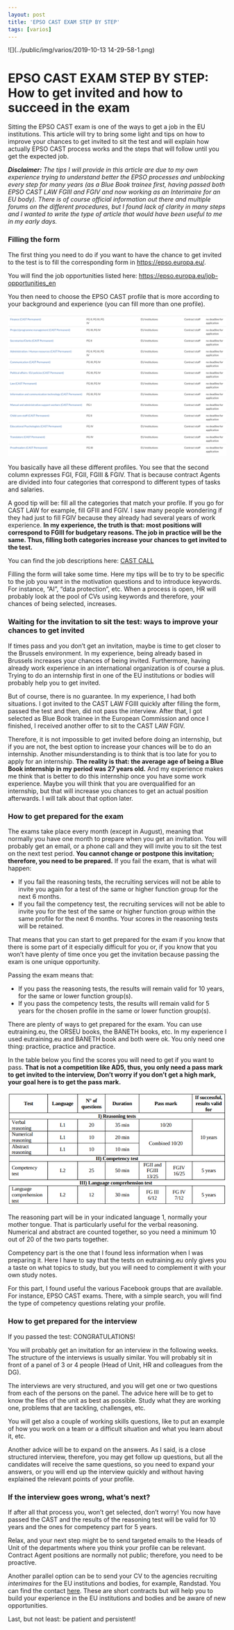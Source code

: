 ```yaml
---
layout: post
title: 'EPSO CAST EXAM STEP BY STEP'
tags: [varios]
---
```




![](../public/img/varios/2019-10-13 14-29-58-1.png)

#  **EPSO CAST EXAM STEP BY STEP: How to get invited and how to succeed in the exam**

Sitting the EPSO CAST exam is one of the ways to get a job in the EU institutions. This article will try to bring some light and tips on how to improve your chances to get invited to sit the test and will explain how actually EPSO CAST process works and the steps that will follow until you get the expected job.

***Disclaimer:*** *The tips I will provide in this article are due to my own experience trying to understand better the EPSO processes and unblocking every step for many years (as a Blue Book trainee first, having passed both EPSO CAST LAW FGIII and FGIV and now working as an Interimaire for an EU body). There is of course official information out there and multiple forums on the different procedures, but I found lack of clarity in many steps and I wanted to write the type of article that would have been useful to me in my early days.*



### **Filling the form**  



The first thing you need to do if you want to have the chance to get invited to the test is to fill the corresponding form in https://epso.europa.eu/. 

You will find the job opportunities listed here: https://epso.europa.eu/job-opportunities_en

You then need to choose the EPSO CAST profile that is more according to your background and experience (you can fill more than one profile).  

![img](../public/img/varios/epso-profiles.png) 

You basically have all these different profiles. You see that the second column expresses FGI, FGII, FGIII & FGIV. That is because contract Agents are divided into four categories that correspond to different types of tasks and salaries.  

A good tip will be: fill all the categories that match your profile. If you go for CAST LAW for example, fill GFIII and FGIV. I saw many people wondering if they had just to fill FGIV because they already had several years of work experience. **In my experience, the truth is that: most positions will correspond to FGIII for budgetary reasons. The job in practice will be the same. Thus, filling both categories increase your chances to get invited to the test.**  

You can find the job descriptions here: [CAST CALL](https://epso.europa.eu/sites/epso/files/documents/casts/2017/epsocastp1-172017/cast-p-call-consolidated-version/en.pdf)

Filling the form will take some time. Here my tips will be to try to be specific to the job you want in the motivation questions and to introduce keywords. For instance, “AI”, “data protection”, etc. When a process is open, HR will probably look at the pool of CVs using keywords and therefore, your chances of being selected, increases.  



### **Waiting for the invitation to sit the test: ways to improve your chances to get invited**



If times pass and you don’t get an invitation, maybe is time to get closer to the Brussels environment. In my experience, being already based in Brussels increases your chances of being invited. Furthermore, having already work experience in an international organization is of course a plus. Trying to do an internship first in one of the EU institutions or bodies will probably help you to get invited.  

But of course, there is no guarantee. In my experience, I had both situations. I got invited to the CAST LAW FGIII quickly after filling the form, passed the test and then, did not pass the interview. After that, I got selected as Blue Book trainee in the European Commission and once I finished, I received another offer to sit to the CAST LAW FGIV.  

Therefore, it is not impossible to get invited before doing an internship, but if you are not, the best option to increase your chances will be to do an internship. Another misunderstanding is to think that is too late for you to apply for an internship. **The reality is that: the average age of being a Blue Book internship in my period was 27 years old.** And my experience makes me think that is better to do this internship once you have some work experience. Maybe you will think that you are overqualified for an internship, but that will increase you chances to get an actual position afterwards. I will talk about that option later.   



### **How to get prepared for the exam**



The exams take place every month (except in August), meaning that normally you have one month to prepare when you get an invitation. You will probably get an email, or a phone call and they will invite you to sit the test on the next test period. **You cannot change or postpone this invitation; therefore, you need to be prepared.** If you fail the exam, that is what will happen:

-  If you fail the reasoning tests, the recruiting services will not be able to invite you again for a test of the same or higher function group for the next 6 months.  
-  If you fail the competency test, the recruiting services will not be able to invite you for the test of the same or higher function group within the same profile for the next 6 months. Your scores in the reasoning tests will be retained.  

That means that you can start to get prepared for the exam if you know that there is some part of it especially difficult for you or, if you know that you won’t have plenty of time once you get the invitation because passing the exam is one unique opportunity.  

Passing the exam means that:

-  If you pass the reasoning tests, the results will remain valid for 10 years, for the same or lower function group(s).  
-  If you pass the competency tests, the results will remain valid for 5 years for the chosen profile in the same or lower function group(s).  

There are plenty of ways to get prepared for the exam. You can use eutraining.eu, the ORSEU books, the BANETH books, etc. In my experience I used eutraining.eu and BANETH book and both were ok. You only need one thing: practice, practice and practice.  

In the table below you find the scores you will need to get if you want to pass. **That is not a competition like AD5, thus, you only need a pass mark to get invited to the interview, Don’t worry if you don’t get a high mark, your goal here is to get the pass mark.**  

![img](../public/img/varios/epso-passmark.png) 

 

The reasoning part will be in your indicated language 1, normally your mother tongue. That is particularly useful for the verbal reasoning. Numerical and abstract are counted together, so you need a minimum 10 out of 20 of the two parts together.  

Competency part is the one that I found less information when I was preparing it. Here I have to say that the tests on eutraining.eu only gives you a taste on what topics to study, but you will need to complement it with your own study notes.  

For this part, I found useful the various Facebook groups that are available. For instance, EPSO CAST exams. There, with a simple search, you will find the type of competency questions relating your profile.

 

### **How to get prepared for the interview**



If you passed the test: CONGRATULATIONS!  

You will probably get an invitation for an interview in the following weeks. The structure of the interviews is usually similar. You will probably sit in front of a panel of 3 or 4 people (Head of Unit, HR and colleagues from the DG).  

The interviews are very structured, and you will get one or two questions from each of the persons on the panel. The advice here will be to get to know the files of the unit as best as possible. Study what they are working one, problems that are tackling, challenges, etc.  

You will get also a couple of working skills questions, like to put an example of how you work on a team or a difficult situation and what you learn about it, etc.

Another advice will be to expand on the answers. As I said, is a close structured interview, therefore, you may get follow up questions, but all the candidates will receive the same questions, so you need to expand your answers, or you will end up the interview quickly and without having explained the relevant points of your profile.



### **If the interview goes wrong, what’s next?**



If after all that process you, won’t get selected, don’t worry! You now have passed the CAST and the results of the reasoning test will be valid for 10 years and the ones for competency part for 5 years.

Relax, and your next step might be to send targeted emails to the Heads of Unit of the departments where you think your profile can be relevant. Contract Agent positions are normally not public; therefore, you need to be proactive.  

 Another parallel option can be to send your CV to the agencies recruiting *interimaires* for the EU institutions and bodies, for example, Randstad. You can find the contact [here](https://epso.europa.eu/how-to-apply_en#tab-0-5). These are short contracts but will help you to build your experience in the EU institutions and bodies and be aware of new opportunities.

Last, but not least: be patient and persistent!